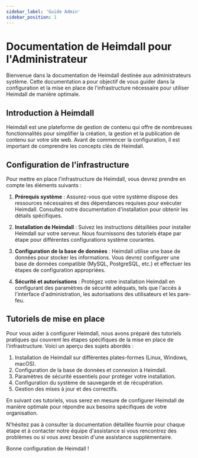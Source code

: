```yaml
---
sidebar_label: 'Guide Admin'
sidebar_position: 1
---
```


# Documentation de Heimdall pour l'Administrateur

Bienvenue dans la documentation de Heimdall destinée aux administrateurs système. Cette documentation a pour objectif de vous guider dans la configuration et la mise en place de l'infrastructure nécessaire pour utiliser Heimdall de manière optimale.

## Introduction à Heimdall

Heimdall est une plateforme de gestion de contenu qui offre de nombreuses fonctionnalités pour simplifier la création, la gestion et la publication de contenu sur votre site web. Avant de commencer la configuration, il est important de comprendre les concepts clés de Heimdall.

## Configuration de l'infrastructure

Pour mettre en place l'infrastructure de Heimdall, vous devrez prendre en compte les éléments suivants :

1. **Prérequis système** : Assurez-vous que votre système dispose des ressources nécessaires et des dépendances requises pour exécuter Heimdall. Consultez notre documentation d'installation pour obtenir les détails spécifiques.

2. **Installation de Heimdall** : Suivez les instructions détaillées pour installer Heimdall sur votre serveur. Nous fournissons des tutoriels étape par étape pour différentes configurations système courantes.

3. **Configuration de la base de données** : Heimdall utilise une base de données pour stocker les informations. Vous devrez configurer une base de données compatible (MySQL, PostgreSQL, etc.) et effectuer les étapes de configuration appropriées.

4. **Sécurité et autorisations** : Protégez votre installation Heimdall en configurant des paramètres de sécurité adéquats, tels que l'accès à l'interface d'administration, les autorisations des utilisateurs et les pare-feu.

## Tutoriels de mise en place

Pour vous aider à configurer Heimdall, nous avons préparé des tutoriels pratiques qui couvrent les étapes spécifiques de la mise en place de l'infrastructure. Voici un aperçu des sujets abordés :

1. Installation de Heimdall sur différentes plates-formes (Linux, Windows, macOS).
2. Configuration de la base de données et connexion à Heimdall.
3. Paramètres de sécurité essentiels pour protéger votre installation.
4. Configuration du système de sauvegarde et de récupération.
5. Gestion des mises à jour et des correctifs.

En suivant ces tutoriels, vous serez en mesure de configurer Heimdall de manière optimale pour répondre aux besoins spécifiques de votre organisation.

N'hésitez pas à consulter la documentation détaillée fournie pour chaque étape et à contacter notre équipe d'assistance si vous rencontrez des problèmes ou si vous avez besoin d'une assistance supplémentaire.

Bonne configuration de Heimdall !

